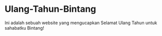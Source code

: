 # Ulang-Tahun-Bintang

Ini adalah sebuah website yang mengucapkan Selamat Ulang Tahun untuk sahabatku Bintang!
